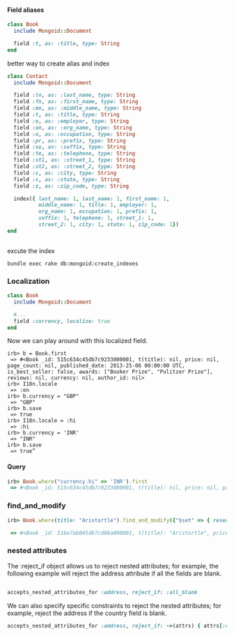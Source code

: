 #### Field aliases

```ruby
class Book
  include Mongoid::Document

  field :t, as: :title, type: String
end

```


better way to create alias and index

```ruby
class Contact
  include Mongoid::Document

  field :ln, as: :last_name, type: String
  field :fn, as: :first_name, type: String
  field :mn, as: :middle_name, type: String
  field :t, as: :title, type: String
  field :e, as: :employer, type: String
  field :on, as: :org_name, type: String
  field :o, as: :occupation, type: String
  field :pr, as: :prefix, type: String
  field :su, as: :suffix, type: String
  field :te, as: :telephone, type: String
  field :st1, as: :street_1, type: String
  field :st2, as: :street_2, type: String
  field :c, as: :city, type: String
  field :s, as: :state, type: String
  field :z, as: :zip_code, type: String

  index({ last_name: 1, last_name: 1, first_name: 1,
          middle_name: 1, title: 1, employer: 1, 
          org_name: 1, occupation: 1, prefix: 1,
          suffix: 1, telephone: 1, street_1: 1, 
          street_2: 1, city: 1, state: 1, zip_code: 1})
end
 
```

excute the index

```
bundle exec rake db:mongoid:create_indexes

```

### Localization

```ruby
class Book
  include Mongoid::Document

  #...
  field :currency, localize: true
end

```

Now we can play around with this localized field.

```
irb> b = Book.first
 => #<Book _id: 515c634c45db7c9233000001, t(title): nil, price: nil, page_count: nil, published_date: 2013-25-06 00:00:00 UTC, is_best_seller: false, awards: ["Booker Prize", "Pulitzer Prize"], reviews: nil, currency: nil, author_id: nil>
irb> I18n.locale
 => :en 
irb> b.currency = "GBP"
 => "GBP" 
irb> b.save
 => true 
irb> I18n.locale = :hi
 => :hi 
irb> b.currency = 'INR'
 => "INR" 
irb> b.save
 => true”
```

#### Query

```ruby
irb> Book.where("currency.hi" => 'INR').first
 => #<Book _id: 515c634c45db7c9233000001, t(title): nil, price: nil, page_count: nil, published_date: 2013-25-06 00:00:00 UTC, is_best_seller: false, awards: ["Booker Prize", "Pulitzer Prize"], reviews: nil, currency: {"en"=>"GBP", "hi"=>"INR"}, author_id: nil>
```

### find_and_modify

```ruby
irb> Book.where(title: "Aristortle").find_and_modify({"$set" => { reserved: true, reserved_by: "Willie G. Bach" } }, new: true)

 => #<Book _id: 516e7ab045db7cd86a000001, t(title): "Aristortle", price: nil, page_count: nil, published_date: 2012-05-20 00:00:00 UTC, is_best_seller: true, reserved: true, reserved_on: nil, reserved_by: "Willie G. Bach", currency: nil, author_id: nil>
```


### nested attributes

The :reject_if object allows us to reject nested attributes; for example, the following example will reject the address attribute if all the fields are blank.


```ruby

accepts_nested_attributes_for :address, reject_if: :all_blank

```

We can also specify specific constraints to reject the nested attributes; for example, reject the address if the country field is blank.

```ruby
accepts_nested_attributes_for :address, reject_if: ->(attrs) { attrs[:country].blank? }
```
